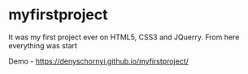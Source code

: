# myfirstproject
It was my first project ever on HTML5, CSS3 and JQuerry. From here everything was start

Demo - https://denyschornyi.github.io/myfirstproject/
